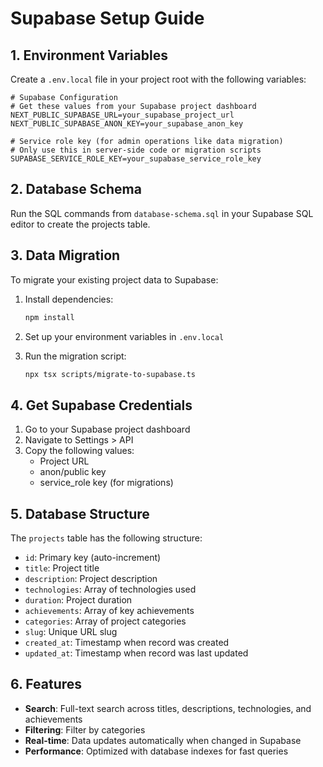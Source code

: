 # Supabase Setup Guide

## 1. Environment Variables

Create a `.env.local` file in your project root with the following variables:

```env
# Supabase Configuration
# Get these values from your Supabase project dashboard
NEXT_PUBLIC_SUPABASE_URL=your_supabase_project_url
NEXT_PUBLIC_SUPABASE_ANON_KEY=your_supabase_anon_key

# Service role key (for admin operations like data migration)
# Only use this in server-side code or migration scripts
SUPABASE_SERVICE_ROLE_KEY=your_supabase_service_role_key
```

## 2. Database Schema

Run the SQL commands from `database-schema.sql` in your Supabase SQL editor to create the projects table.

## 3. Data Migration

To migrate your existing project data to Supabase:

1. Install dependencies:
   ```bash
   npm install
   ```

2. Set up your environment variables in `.env.local`

3. Run the migration script:
   ```bash
   npx tsx scripts/migrate-to-supabase.ts
   ```

## 4. Get Supabase Credentials

1. Go to your Supabase project dashboard
2. Navigate to Settings > API
3. Copy the following values:
   - Project URL
   - anon/public key
   - service_role key (for migrations)

## 5. Database Structure

The `projects` table has the following structure:

- `id`: Primary key (auto-increment)
- `title`: Project title
- `description`: Project description
- `technologies`: Array of technologies used
- `duration`: Project duration
- `achievements`: Array of key achievements
- `categories`: Array of project categories
- `slug`: Unique URL slug
- `created_at`: Timestamp when record was created
- `updated_at`: Timestamp when record was last updated

## 6. Features

- **Search**: Full-text search across titles, descriptions, technologies, and achievements
- **Filtering**: Filter by categories
- **Real-time**: Data updates automatically when changed in Supabase
- **Performance**: Optimized with database indexes for fast queries 